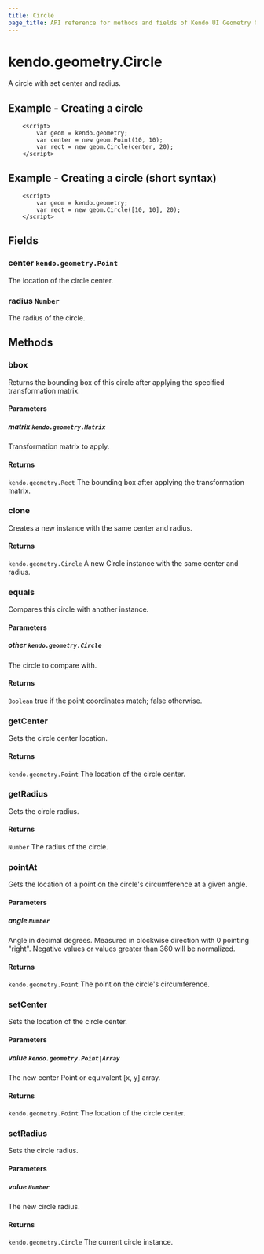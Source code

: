 ```yaml
---
title: Circle
page_title: API reference for methods and fields of Kendo UI Geometry Circle
---
```


# kendo.geometry.Circle

A circle with set center and radius.

## Example - Creating a circle
        <script>
            var geom = kendo.geometry;
            var center = new geom.Point(10, 10);
            var rect = new geom.Circle(center, 20);
        </script>

## Example - Creating a circle (short syntax)
        <script>
            var geom = kendo.geometry;
            var rect = new geom.Circle([10, 10], 20);
        </script>

## Fields

### center `kendo.geometry.Point`

The location of the circle center.


### radius `Number`

The radius of the circle.


## Methods

### bbox

Returns the bounding box of this circle after applying the
specified transformation matrix.

#### Parameters

##### matrix `kendo.geometry.Matrix`

Transformation matrix to apply.

#### Returns

`kendo.geometry.Rect` The bounding box after applying the transformation matrix.


### clone

Creates a new instance with the same center and radius.

#### Returns

`kendo.geometry.Circle` A new Circle instance with the same center and radius.


### equals

Compares this circle with another instance.

#### Parameters

##### other `kendo.geometry.Circle`

The circle to compare with.

#### Returns

`Boolean` true if the point coordinates match; false otherwise.


### getCenter

Gets the circle center location.

#### Returns

`kendo.geometry.Point` The location of the circle center.


### getRadius

Gets the circle radius.

#### Returns

`Number` The radius of the circle.


### pointAt

Gets the location of a point on the circle's circumference at a given angle.

#### Parameters

##### angle `Number`

Angle in decimal degrees. Measured in clockwise direction with 0 pointing "right".
Negative values or values greater than 360 will be normalized.

#### Returns

`kendo.geometry.Point` The point on the circle's circumference.


### setCenter

Sets the location of the circle center.

#### Parameters

##### value `kendo.geometry.Point|Array`

The new center Point or equivalent [x, y] array.

#### Returns

`kendo.geometry.Point` The location of the circle center.


### setRadius

Sets the circle radius.

#### Parameters

##### value `Number`

The new circle radius.

#### Returns

`kendo.geometry.Circle` The current circle instance.

